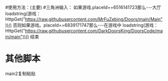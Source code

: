 #使用方法：(主要)
#三角洲输入：
如果游戏.placeId==6516141723那么---大厅
loadstring(游戏：HttpGet("https://raw.githubusercontent.com/MrFuZebing/Doors/main/Main"))()
否则如果游戏。placeId==6839171747那么---在游戏中
loadstring(游戏：HttpGet("https://raw.githubusercontent.com/DarkDoorsKing/DoorsCode/main/main"))()
结束
# 其他脚本
main2复制粘贴
